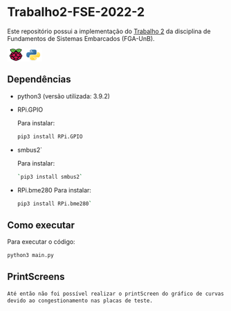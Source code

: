 # Trabalho2-FSE-2022-2

Este repositório possui a implementação do [Trabalho 2](https://gitlab.com/fse_fga/trabalhos-2022_2/trabalho-2-2022-2) da disciplina de Fundamentos de Sistemas Embarcados (FGA-UnB).


<img align="center" alt="Raspverry Pi" height="30" width="40" src="https://raw.githubusercontent.com/devicons/devicon/master/icons/raspberrypi/raspberrypi-original.svg"><img align="center" alt="Python" height="30" width="40" src="https://raw.githubusercontent.com/devicons/devicon/master/icons/python/python-original.svg">



## Dependências

* python3 (versão utilizada: 3.9.2)

* RPi.GPIO


  Para instalar:
  ```bash
  pip3 install RPi.GPIO
  ```

* smbus2`

    Para instalar:
    ```bash
    `pip3 install smbus2`
    ```
  
* RPi.bme280 
    Para instalar:
    ```bash
    pip3 install RPi.bme280`
    ```
 

## Como executar

Para executar o código:

```bash
python3 main.py
``` 

## PrintScreens

    Até então não foi possível realizar o printScreen do gráfico de curvas devido ao congestionamento nas placas de teste.
